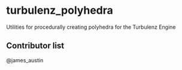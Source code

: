 turbulenz_polyhedra
===================

Utilities for procedurally creating polyhedra for the Turbulenz Engine

Contributor list
----------------

@james_austin
